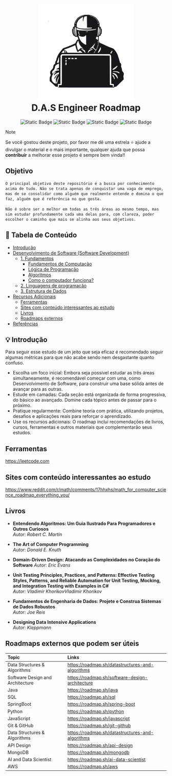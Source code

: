 <h1 align="center">
  <br>
  <img src="https://github.com/guib1/D.A.S-enginner-roadmap/blob/d16daaab3a96524aad5ba4671225d995e81be6bb/img/logo.png" width="300" height="300">
  <br>
  D.A.S Engineer Roadmap
  <br>
</h1>

<p align="center">
<img alt="Static Badge" src="https://img.shields.io/badge/Data-Engineer-blue">
<img alt="Static Badge" src="https://img.shields.io/badge/A.I-Engineer-8A2BE2">
<img alt="Static Badge" src="https://img.shields.io/badge/Software-Engineer-de2828">
<img alt="Static Badge" src="https://img.shields.io/badge/roadmap-black?logo=roadmapdotsh">

</p>

> [!NOTE]
> Se você gostou deste projeto, por favor me dê uma estrela ⭐ ajude a divulgar o material e o mais importante, qualquer ajuda que possa **contribuir** a melhorar esse projeto é sempre bem vinda!!

## Objetivo
    O principal objetivo deste repositório é a busca por conhecimento acima de tudo. Não se trata apenas de conquistar uma vaga de emprego, mas de se consolidar como alguém que realmente entende e domina o que faz, alguém que é referência no que gosta. 
    
    Não é sobre ser o melhor em todas as três áreas ao mesmo tempo, mas sim estudar profundamente cada uma delas para, com clareza, poder escolher o caminho que mais se alinha aos seus objetivos.

## 📖 Tabela de Conteúdo
- [Introdução](#-Introdução)
- [Desenvolvimento de Software (Software Development)](#learning-resources-for-devops-engineers-mostly-free)
  - [1. Fundamentos](#Fundamentos)
    - [Fundamentos de Computação](#1-git)  
    - [Lógica de Programação](#1-git)
    - [Algoritmos](#1-git)
    - [Como o computador funciona?](#1-git)
  - [2. Linguagens de programação](#1-git)
  - [3. Estrutura de Dados](#2-learn-one-programming-language)
- [Recursos Adicionais](#additional-resources)
  - [Ferramentas](#-tools)
  - [Sites com conteúdo interessantes ao estudo](#-tools)
  - [Livros](#-books)
  - [Roadmaps externos](#-books)
- [Referências](#-books)


##  💡 Introdução
Para seguir esse estudo de um jeito que seja eficaz é recomendado seguir algumas métricas para que não acabe sendo nem desgastante quanto confuso.
- Escolha um foco inicial: Embora seja possível estudar as três áreas simultaneamente, é recomendável começar com uma, como Desenvolvimento de Software, para construir uma base sólida antes de avançar para as outras.
- Estude em camadas: Cada seção está organizada de forma progressiva, do básico ao avançado. Domine cada tópico antes de passar para o próximo.
- Pratique regularmente: Combine teoria com prática, utilizando projetos, desafios e aplicações reais para reforçar o aprendizado.
- Use os recursos adicionais: O roadmap inclui recomendações de livros, cursos, ferramentas e outros materiais que complementarão seus estudos.

## Ferramentas
https://leetcode.com

## Sites com conteúdo interessantes ao estudo
https://www.reddit.com/r/math/comments/17hhxhs/math_for_computer_science_roadmap_everything_you/

## Livros
- **Entendendo Algoritmos: Um Guia Ilustrado Para Programadores e Outros Curiosos**  
  *Autor: Robert C. Martin*

- **The Art of Computer Programming**  
  *Autor: Donald E. Knuth*

- **Domain-Driven Design: Atacando as Complexidades no Coração do Software**
  *Autor: Eric Evans*

- **Unit Testing Principles, Practices, and Patterns: Effective Testing Styles, Patterns, and Reliable Automation for Unit Testing, Mocking, and Integration Testing with Examples in C#**   
  *Autor: Vladimir KhorikovVladimir Khorikov*

- **Fundamentos de Engenharia de Dados: Projete e Construa Sistemas de Dados Robustos**   
  *Autor: Joe Reis*

- **Designing Data Intensive Applications**   
  *Autor: Kleppmann*  

## Roadmaps externos que podem ser úteis
| Topic | Links | 
|:------|:------|
| Data Structures & Algorithms | https://roadmap.sh/datastructures-and-algorithms |
| Software Design and Architecture | https://roadmap.sh/software-design-architecture |
| Java | https://roadmap.sh/java |
| SQL | https://roadmap.sh/sql |
| SpringBoot | https://roadmap.sh/spring-boot |
| Python | https://roadmap.sh/python |
| JavaScript | https://roadmap.sh/javascript |
| Git & GitHub | https://roadmap.sh/git-github |
| Data Structures & Algorithms | https://roadmap.sh/datastructures-and-algorithms |
| API Design | https://roadmap.sh/api-design |
| MongoDB | https://roadmap.sh/mongodb |
| AI and Data Scientist | https://roadmap.sh/ai-data-scientist |
| AWS | https://roadmap.sh/aws |